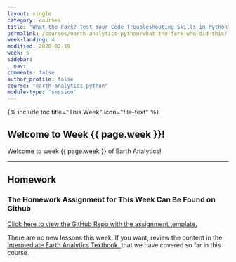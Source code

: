 ```yaml
---
layout: single
category: courses
title: "What the Fork? Test Your Code Troubleshooting Skills in Python"
permalink: /courses/earth-analytics-python/what-the-fork-who-did-this/
week-landing: 4
modified: 2020-02-19
week: 5
sidebar:
  nav:
comments: false
author_profile: false
course: "earth-analytics-python"
module-type: 'session'
---
```

{% include toc title="This Week" icon="file-text" %}

<div class="notice--info" markdown="1">

## <i class="fa fa-ship" aria-hidden="true"></i> Welcome to Week {{ page.week }}!

Welcome to week {{ page.week }} of Earth Analytics! 

*******


## <i class="fa fa-pencil-square-o" aria-hidden="true"></i> Homework 

### The Homework Assignment for This Week Can Be Found on Github 


<a href="https://github.com/earthlab-education/ea-python-2020-05-what-the-fork-who-did-this-template" target="_blank">Click here to view the GitHub Repo with the assignment template. </a>

There are no new lessons this week. If you want, review the content in the <a href="https://www.earthdatascience.org/courses/use-data-open-source-python/">Intermediate Earth Analytics Textbook. </a> that we have covered so far in this course. 
</div>

